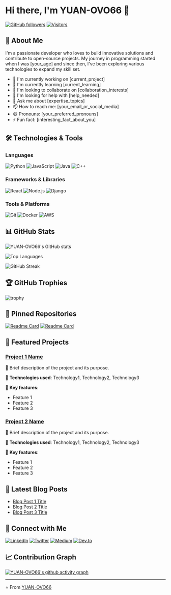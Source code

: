 # Hi there, I'm YUAN-OVO66 👋

[![GitHub followers](https://img.shields.io/github/followers/YUAN-OVO66?style=social)](https://github.com/YUAN-OVO66)
[![Visitors](https://visitor-badge.laobi.icu/badge?page_id=YUAN-OVO66.YUAN-OVO66)](https://github.com/YUAN-OVO66)

## 🚀 About Me

I'm a passionate developer who loves to build innovative solutions and contribute to open-source projects. My journey in programming started when I was [your_age] and since then, I've been exploring various technologies to expand my skill set.

- 🔭 I'm currently working on [current_project]
- 🌱 I'm currently learning [current_learning]
- 👯 I'm looking to collaborate on [collaboration_interests]
- 🤔 I'm looking for help with [help_needed]
- 💬 Ask me about [expertise_topics]
- 📫 How to reach me: [your_email_or_social_media]
- 😄 Pronouns: [your_preferred_pronouns]
- ⚡ Fun fact: [interesting_fact_about_you]

## 🛠️ Technologies & Tools

### Languages
![Python](https://img.shields.io/badge/-Python-3776AB?style=flat-square&logo=python&logoColor=white)
![JavaScript](https://img.shields.io/badge/-JavaScript-F7DF1E?style=flat-square&logo=javascript&logoColor=black)
![Java](https://img.shields.io/badge/-Java-007396?style=flat-square&logo=java&logoColor=white)
![C++](https://img.shields.io/badge/-C++-00599C?style=flat-square&logo=c%2B%2B&logoColor=white)

### Frameworks & Libraries
![React](https://img.shields.io/badge/-React-61DAFB?style=flat-square&logo=react&logoColor=black)
![Node.js](https://img.shields.io/badge/-Node.js-339933?style=flat-square&logo=node.js&logoColor=white)
![Django](https://img.shields.io/badge/-Django-092E20?style=flat-square&logo=django&logoColor=white)

### Tools & Platforms
![Git](https://img.shields.io/badge/-Git-F05032?style=flat-square&logo=git&logoColor=white)
![Docker](https://img.shields.io/badge/-Docker-2496ED?style=flat-square&logo=docker&logoColor=white)
![AWS](https://img.shields.io/badge/-AWS-232F3E?style=flat-square&logo=amazon-aws&logoColor=white)

## 📊 GitHub Stats

![YUAN-OVO66's GitHub stats](https://github-readme-stats.vercel.app/api?username=YUAN-OVO66&show_icons=true&theme=radical)

![Top Languages](https://github-readme-stats.vercel.app/api/top-langs/?username=YUAN-OVO66&layout=compact&theme=radical)

![GitHub Streak](https://github-readme-streak-stats.herokuapp.com/?user=YUAN-OVO66&theme=radical)

## 🏆 GitHub Trophies

![trophy](https://github-profile-trophy.vercel.app/?username=YUAN-OVO66&theme=radical&row=1&column=7)

## 📌 Pinned Repositories

[![Readme Card](https://github-readme-stats.vercel.app/api/pin/?username=YUAN-OVO66&repo=repo1&theme=radical)](https://github.com/YUAN-OVO66/repo1)
[![Readme Card](https://github-readme-stats.vercel.app/api/pin/?username=YUAN-OVO66&repo=repo2&theme=radical)](https://github.com/YUAN-OVO66/repo2)

## 🌟 Featured Projects

### [Project 1 Name](project1_link)
📝 Brief description of the project and its purpose.

🔧 **Technologies used**: Technology1, Technology2, Technology3

🌟 **Key features**:
- Feature 1
- Feature 2
- Feature 3

### [Project 2 Name](project2_link)
📝 Brief description of the project and its purpose.

🔧 **Technologies used**: Technology1, Technology2, Technology3

🌟 **Key features**:
- Feature 1
- Feature 2
- Feature 3

## 📝 Latest Blog Posts

<!-- BLOG-POST-LIST:START -->
- [Blog Post 1 Title](blog_post1_link)
- [Blog Post 2 Title](blog_post2_link)
- [Blog Post 3 Title](blog_post3_link)
<!-- BLOG-POST-LIST:END -->

## 🤝 Connect with Me

[![LinkedIn](https://img.shields.io/badge/-LinkedIn-0077B5?style=flat-square&logo=linkedin&logoColor=white)](your_linkedin_profile)
[![Twitter](https://img.shields.io/badge/-Twitter-1DA1F2?style=flat-square&logo=twitter&logoColor=white)](your_twitter_profile)
[![Medium](https://img.shields.io/badge/-Medium-12100E?style=flat-square&logo=medium&logoColor=white)](your_medium_profile)
[![Dev.to](https://img.shields.io/badge/-Dev.to-0A0A0A?style=flat-square&logo=dev.to&logoColor=white)](your_devto_profile)

## 📈 Contribution Graph

[![YUAN-OVO66's github activity graph](https://github-readme-activity-graph.vercel.app/graph?username=YUAN-OVO66&theme=react-dark)](https://github.com/YUAN-OVO66/github-readme-activity-graph)

---

⭐️ From [YUAN-OVO66](https://github.com/YUAN-OVO66)